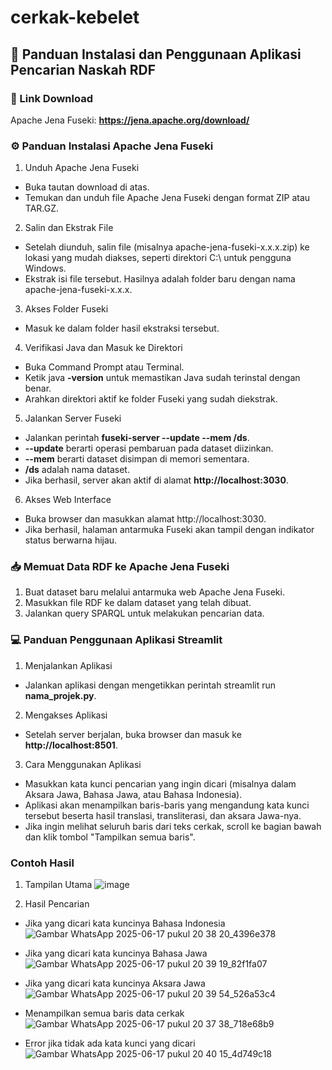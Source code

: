 # cerkak-kebelet
## 📘 Panduan Instalasi dan Penggunaan Aplikasi Pencarian Naskah RDF
### 🔗 Link Download
Apache Jena Fuseki: **https://jena.apache.org/download/**

### ⚙️ Panduan Instalasi Apache Jena Fuseki
1. Unduh Apache Jena Fuseki
- Buka tautan download di atas.
- Temukan dan unduh file Apache Jena Fuseki dengan format ZIP atau TAR.GZ.
2. Salin dan Ekstrak File
- Setelah diunduh, salin file (misalnya apache-jena-fuseki-x.x.x.zip) ke lokasi yang mudah diakses, seperti direktori C:\ untuk pengguna Windows.
- Ekstrak isi file tersebut. Hasilnya adalah folder baru dengan nama apache-jena-fuseki-x.x.x.
3. Akses Folder Fuseki
- Masuk ke dalam folder hasil ekstraksi tersebut.
4. Verifikasi Java dan Masuk ke Direktori
- Buka Command Prompt atau Terminal.
- Ketik java **-version** untuk memastikan Java sudah terinstal dengan benar.
- Arahkan direktori aktif ke folder Fuseki yang sudah diekstrak.
5. Jalankan Server Fuseki
- Jalankan perintah **fuseki-server --update --mem /ds**.
- **--update** berarti operasi pembaruan pada dataset diizinkan.
- **--mem** berarti dataset disimpan di memori sementara.
- **/ds** adalah nama dataset.
- Jika berhasil, server akan aktif di alamat **http://localhost:3030**.
6. Akses Web Interface
- Buka browser dan masukkan alamat http://localhost:3030.
- Jika berhasil, halaman antarmuka Fuseki akan tampil dengan indikator status berwarna hijau.
  
### 📥 Memuat Data RDF ke Apache Jena Fuseki
1. Buat dataset baru melalui antarmuka web Apache Jena Fuseki.
2. Masukkan file RDF ke dalam dataset yang telah dibuat.
3. Jalankan query SPARQL untuk melakukan pencarian data.

### 💻 Panduan Penggunaan Aplikasi Streamlit
1. Menjalankan Aplikasi
- Jalankan aplikasi dengan mengetikkan perintah streamlit run **nama_projek.py**.
2. Mengakses Aplikasi
- Setelah server berjalan, buka browser dan masuk ke **http://localhost:8501**.
3. Cara Menggunakan Aplikasi
- Masukkan kata kunci pencarian yang ingin dicari (misalnya dalam Aksara Jawa, Bahasa Jawa, atau Bahasa Indonesia).
- Aplikasi akan menampilkan baris-baris yang mengandung kata kunci tersebut beserta hasil translasi, transliterasi, dan aksara Jawa-nya.
- Jika ingin melihat seluruh baris dari teks cerkak, scroll ke bagian bawah dan klik tombol "Tampilkan semua baris".

### Contoh Hasil
1. Tampilan Utama
![image](https://github.com/user-attachments/assets/818d1a66-340b-46aa-8f25-0653b6e419ad)

2. Hasil Pencarian
- Jika yang dicari kata kuncinya Bahasa Indonesia
![Gambar WhatsApp 2025-06-17 pukul 20 38 20_4396e378](https://github.com/user-attachments/assets/798acee9-049c-4b3a-8c98-be85867aaecf)

- Jika yang dicari kata kuncinya Bahasa Jawa
![Gambar WhatsApp 2025-06-17 pukul 20 39 19_82f1fa07](https://github.com/user-attachments/assets/000188c4-40e6-4a7d-9923-6d2eda0605b9)

- Jika yang dicari kata kuncinya Aksara Jawa
![Gambar WhatsApp 2025-06-17 pukul 20 39 54_526a53c4](https://github.com/user-attachments/assets/fa19c498-c1c6-4aca-a7d7-946e73a89def)

- Menampilkan semua baris data cerkak
![Gambar WhatsApp 2025-06-17 pukul 20 37 38_718e68b9](https://github.com/user-attachments/assets/af563bcb-b89f-47e9-aecf-31ac18557376)

- Error jika tidak ada kata kunci yang dicari
![Gambar WhatsApp 2025-06-17 pukul 20 40 15_4d749c18](https://github.com/user-attachments/assets/db372db7-b1e0-49a4-890b-66f4489dec22)
